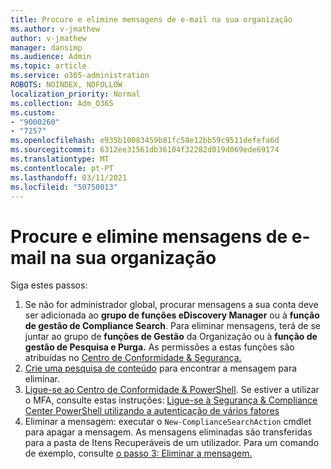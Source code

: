```yaml
---
title: Procure e elimine mensagens de e-mail na sua organização
ms.author: v-jmathew
author: v-jmathew
manager: dansimp
ms.audience: Admin
ms.topic: article
ms.service: o365-administration
ROBOTS: NOINDEX, NOFOLLOW
localization_priority: Normal
ms.collection: Adm_O365
ms.custom:
- "9000260"
- "7257"
ms.openlocfilehash: e935b10083459b81fc58e12bb59c9511defefa6d
ms.sourcegitcommit: 6312ee31561db36104f32282d019d069ede69174
ms.translationtype: MT
ms.contentlocale: pt-PT
ms.lasthandoff: 03/11/2021
ms.locfileid: "50750013"
---
```

# <a name="search-for-and-delete-email-messages-in-your-organization"></a>Procure e elimine mensagens de e-mail na sua organização

Siga estes passos:

1. Se não for administrador global, procurar mensagens a sua conta deve ser adicionada ao **grupo de funções eDiscovery Manager** ou à **função de gestão de Compliance Search**. Para eliminar mensagens, terá de se juntar ao grupo de **funções de Gestão** da Organização ou à **função de gestão de Pesquisa e Purga.** As permissões a estas funções são atribuídas no [Centro de Conformidade & Segurança.](https://protection.office.com)
2. [Crie uma pesquisa de conteúdo](https://docs.microsoft.com/office365/securitycompliance/content-search) para encontrar a mensagem para eliminar.
3. [Ligue-se ao Centro de Conformidade & PowerShell](https://docs.microsoft.com/powershell/exchange/office-365-scc/connect-to-scc-powershell/connect-to-scc-powershell). Se estiver a utilizar o MFA, consulte estas instruções: [Ligue-se à Segurança & Compliance Center PowerShell utilizando a autenticação de vários fatores](https://docs.microsoft.com/powershell/exchange/office-365-scc/connect-to-scc-powershell/mfa-connect-to-scc-powershell)
4. Eliminar a mensagem: executar o `New-ComplianceSearchAction` cmdlet para apagar a mensagem. As mensagens eliminadas são transferidas para a pasta de Itens Recuperáveis de um utilizador. Para um comando de exemplo, consulte [o passo 3: Eliminar a mensagem.](https://docs.microsoft.com/office365/securitycompliance/search-for-and-delete-messages-in-your-organization)
